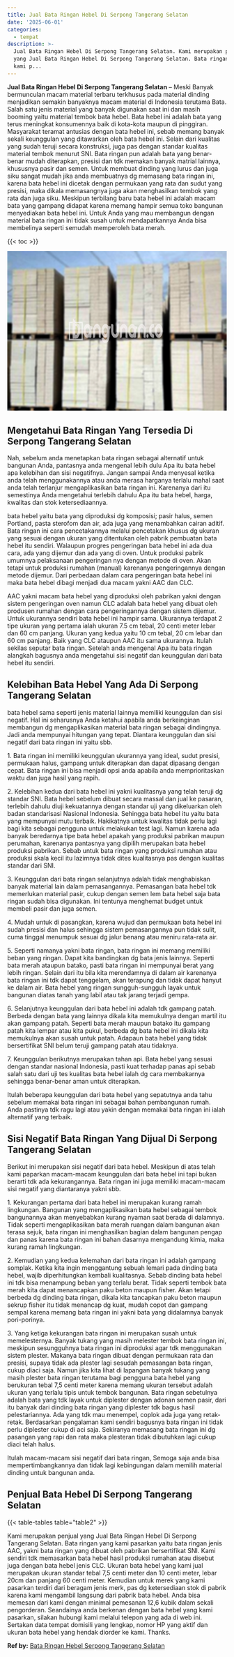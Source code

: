 ```yaml
---
title: Jual Bata Ringan Hebel Di Serpong Tangerang Selatan
date: '2025-06-01'
categories:
  - tempat
description: >-
  Jual Bata Ringan Hebel Di Serpong Tangerang Selatan. Kami merupakan penjual
  yang Jual Bata Ringan Hebel Di Serpong Tangerang Selatan. Bata ringan yang
  kami p...
---
```


**Jual Bata Ringan Hebel Di Serpong Tangerang Selatan** – Meski Banyak bermunculan macam material terbaru terkhusus pada material dinding menjadikan semakin banyaknya macam material di Indonesia terutama Bata. Salah satu jenis material yang banyak digunakan saat ini dan masih booming yaitu material tembok bata hebel. Bata hebel ini adalah bata yang terus meningkat konsumennya baik di kota-kota maupun di pinggiran. Masyarakat teramat antusias dengan bata hebel ini, sebab memang banyak sekali keunggulan yang ditawarkan oleh bata hebel ini. Selain dari kualitas yang sudah teruji secara konstruksi, juga pas dengan standar kualitas material tembok menurut SNI. Bata ringan pun adalah bata yang benar-benar mudah diterapkan, presisi dan tdk memakan banyak matrial lainnya, khususnya pasir dan semen. Untuk membuat dinding yang lurus dan juga siku sangat mudah jika anda membuatnya dg memasang bata ringan ini, karena bata hebel ini dicetak dengan permukaan yang rata dan sudut yang presisi, maka dikala memasangnya juga akan menghasilkan tembok yang rata dan juga siku. Meskipun terbilang baru bata hebel ini adalah macam bata yang gampang didapat karena memang hampir semua toko bangunan menyediakan bata hebel ini. Untuk Anda yang mau membangun dengan material bata ringan ini tidak susah untuk mendapatkannya Anda bisa membelinya seperti semudah memperoleh bata merah.

{{< toc >}}

![Jual Bata Ringan Hebel Di Serpong Tangerang Selatan](/images/jual-hebel-murah-05.png)

## Mengetahui Bata Ringan Yang Tersedia Di Serpong Tangerang Selatan

Nah, sebelum anda menetapkan bata ringan sebagai alternatif untuk bangunan Anda, pantasnya anda mengenal lebih dulu Apa itu bata hebel apa kelebihan dan sisi negatifnya. Jangan sampai Anda menyesal ketika anda telah menggunakannya atau anda merasa harganya terlalu mahal saat anda telah terlanjur mengaplikasikan bata ringan ini. Karenanya dari itu semestinya Anda mengetahui terlebih dahulu Apa itu bata hebel, harga, kwalitas dan stok ketersediaannya.

bata hebel yaitu bata yang diproduksi dg komposisi; pasir halus, semen Portland, pasta sterofom dan air, ada juga yang menambahkan cairan aditif. Bata ringan ini cara pencetakannya melalui pencetakan khusus dg ukuran yang sesuai dengan ukuran yang ditentukan oleh pabrik pembuatan bata hebel itu sendiri. Walaupun progres pengeringan bata hebel ini ada dua cara, ada yang dijemur dan ada yang di oven. Untuk produksi pabrik umumnya pelaksanaan pengeringan nya dengan metode di oven. Akan tetapi untuk produksi rumahan (manual) karenanya pengeringannya dengan metode dijemur. Dari perbedaan dalam cara pengeringan bata hebel ini maka bata hebel dibagi menjadi dua macam yakni AAC dan CLC.

AAC yakni macam bata hebel yang diproduksi oleh pabrikan yakni dengan sistem pengeringan oven namun CLC adalah bata hebel yang dibuat oleh produsen rumahan dengan cara pengeringannya dengan sistem dijemur. Untuk ukurannya sendiri bata hebel ini hampir sama. Ukurannya terdapat 2 tipe ukuran yang pertama ialah ukuran 7.5 cm tebal, 20 centi meter lebar dan 60 cm panjang. Ukuran yang kedua yaitu 10 cm tebal, 20 cm lebar dan 60 cm panjang. Baik yang CLC ataupun AAC itu sama ukurannya. Itulah sekilas seputar bata ringan. Setelah anda mengenal Apa itu bata ringan alangkah bagusnya anda mengetahui sisi negatif dan keunggulan dari bata hebel itu sendiri.

## Kelebihan Bata Hebel Yang Ada Di Serpong Tangerang Selatan

bata hebel sama seperti jenis material lainnya memiliki keunggulan dan sisi negatif. Hal ini seharusnya Anda ketahui apabila anda berkeinginan membangun dg mengaplikasikan material bata ringan sebagai dindingnya. Jadi anda mempunyai hitungan yang tepat. Diantara keunggulan dan sisi negatif dari bata ringan ini yaitu sbb.

1\. Bata ringan ini memiliki keunggulan ukurannya yang ideal, sudut presisi, permukaan halus, gampang untuk diterapkan dan dapat dipasang dengan cepat. Bata ringan ini bisa menjadi opsi anda apabila anda memprioritaskan waktu dan juga hasil yang rapih.

2\. Kelebihan kedua dari bata hebel ini yakni kualitasnya yang telah teruji dg standar SNI. Bata hebel sebelum dibuat secara massal dan jual ke pasaran, terlebih dahulu diuji kekuatannya dengan standar uji yang dikeluarkan oleh badan standarisasi Nasional Indonesia. Sehingga bata hebel itu yaitu bata yang mempunyai mutu terbaik. Hakikatnya untuk kwalitas tidak perlu lagi bagi kita sebagai pengguna untuk melakukan test lagi. Namun karena ada banyak beredarnya tipe bata hebel apakah yang produksi pabrikan maupun perumahan, karenanya pantasnya yang dipilih merupakan bata hebel produksi pabrikan. Sebab untuk bata ringan yang produksi rumahan atau produksi skala kecil itu lazimnya tidak dites kualitasnya pas dengan kualitas standar dari SNI.

3\. Keunggulan dari bata ringan selanjutnya adalah tidak menghabiskan banyak material lain dalam pemasangannya. Pemasangan bata hebel tdk memerlukan material pasir, cukup dengan semen lem bata hebel saja bata ringan sudah bisa digunakan. Ini tentunya menghemat budget untuk membeli pasir dan juga semen.

4\. Mudah untuk di pasangkan, karena wujud dan permukaan bata hebel ini sudah presisi dan halus sehingga sistem pemasangannya pun tidak sulit, cuma tinggal menumpuk sesuai dg jalur benang atau meniru rata-rata air.

5\. Seperti namanya yakni bata ringan, bata ringan ini memang memiliki beban yang ringan. Dapat kita bandingkan dg bata jenis lainnya. Seperti bata merah ataupun batako, pasti bata ringan ini mempunyai berat yang lebih ringan. Selain dari itu bila kita merendamnya di dalam air karenanya bata ringan ini tdk dapat tenggelam, akan terapung dan tidak dapat hanyut ke dalam air. Bata hebel yang ringan sungguh-sungguh layak untuk bangunan diatas tanah yang labil atau tak jarang terjadi gempa.

6\. Selanjutnya keunggulan dari bata hebel ini adalah tdk gampang patah. Berbeda dengan bata yang lainnya dikala kita memukulnya dengan martil itu akan gampang patah. Seperti bata merah maupun batako itu gampang patah kita lempar atau kita pukul, berbeda dg bata hebel ini dikala kita memukulnya akan susah untuk patah. Adapaun bata hebel yang tidak bersertifikat SNI belum teruji gampang patah atau tidaknya.

7\. Keunggulan berikutnya merupakan tahan api. Bata hebel yang sesuai dengan standar nasional Indonesia, pasti kuat terhadap panas api sebab salah satu dari uji tes kualitas bata hebel ialah dg cara membakarnya sehingga benar-benar aman untuk diterapkan.

Itulah beberapa keunggulan dari bata hebel yang sepatutnya anda tahu sebelum memakai bata ringan ini sebagai bahan pembangunan rumah. Anda pastinya tdk ragu lagi atau yakin dengan memakai bata ringan ini ialah alternatif yang terbaik.

## Sisi Negatif Bata Ringan Yang Dijual Di Serpong Tangerang Selatan

Berikut ini merupakan sisi negatif dari bata hebel. Meskipun di atas telah kami paparkan macam-macam keunggulan dari bata hebel ini tapi bukan berarti tdk ada kekurangannya. Bata ringan ini juga memiliki macam-macam sisi negatif yang diantaranya yakni sbb.

1\. Kekurangan pertama dari bata hebel ini merupakan kurang ramah lingkungan. Bangunan yang mengaplikasikan bata hebel sebagai tembok bangunannya akan menyebabkan kurang nyaman saat berada di dalamnya. Tidak seperti mengaplikasikan bata merah ruangan dalam bangunan akan terasa sejuk, bata ringan ini menghasilkan bagian dalam bangunan pengap dan panas karena bata ringan ini bahan dasarnya mengandung kimia, maka kurang ramah lingkungan.

2\. Kemudian yang kedua kelemahan dari bata ringan ini adalah gampang somplak. Ketika kita ingin menggantung sebuah lemari pada dinding bata hebel, wajib diperhitungkan kembali kualitasnya. Sebab dinding bata hebel ini tdk bisa menampung beban yang terlalu berat. Tidak seperti tembok bata merah kita dapat menancapkan paku beton maupun fisher. Akan tetapi berbeda dg dinding bata ringan, dikala kita tancapkan paku beton maupun sekrup fisher itu tidak menancap dg kuat, mudah copot dan gampang sempal karena memang bata ringan ini yakni bata yang didalamnya banyak pori-porinya.

3\. Yang ketiga kekurangan bata ringan ini merupakan susah untuk memelesternya. Banyak tukang yang masih melester tembok bata ringan ini, meskipun sesungguhnya bata ringan ini diproduksi agar tdk menggunakan sistem plester. Makanya bata ringan dibuat dengan permukaan rata dan presisi, supaya tidak ada plester lagi sesudah pemasangan bata ringan, cukup diaci saja. Namun jika kita lihat di lapangan banyak tukang yang masih plester bata ringan terutama bagi pengguna bata hebel yang berukuran tebal 7,5 centi meter karena memang ukuran tersebut adalah ukuran yang terlalu tipis untuk tembok bangunan. Bata ringan sebetulnya adalah bata yang tdk layak untuk diplester dengan adonan semen pasir, dari itu banyak dari dinding bata ringan yang diplester tdk bagus hasil pelestariannya. Ada yang tdk mau menempel, coplok ada juga yang retak-retak. Berdasarkan pengalaman kami sendiri bagusnya bata ringan ini tidak perlu diplester cukup di aci saja. Sekiranya memasang bata ringan ini dg pasangan yang rapi dan rata maka plesteran tidak dibutuhkan lagi cukup diaci telah halus.

Itulah macam-macam sisi negatif dari bata ringan, Semoga saja anda bisa mempertimbangkannya dan tidak lagi kebingungan dalam memilih material dinding untuk bangunan anda.

## Penjual Bata Hebel Di Serpong Tangerang Selatan

{{< table-tables table="table2" >}}

Kami merupakan penjual yang Jual Bata Ringan Hebel Di Serpong Tangerang Selatan. Bata ringan yang kami pasarkan yaitu bata ringan jenis AAC, yakni bata ringan yang dibuat oleh pabrikan bersertifikat SNI. Kami sendiri tdk memasarkan bata hebel hasil produksi rumahan atau disebut juga dengan bata hebel jenis CLC. Ukuran bata hebel yang kami jual merupakan ukuran standar tebal 7,5 centi meter dan 10 centi meter, lebar 20cm dan panjang 60 centi meter. Kemudian untuk merek yang kami pasarkan terdiri dari beragam jenis merk, pas dg ketersediaan stok di pabrik karena kami mengambil langsung dari pabrik bata hebel. Anda bisa memesan dari kami dengan minimal pemesanan 12,6 kubik dalam sekali pengorderan. Seandainya anda berkenan dengan bata hebel yang kami pasarkan, silakan hubungi kami melalui telepon yang ada di web ini. Sertakan data tempat domisili yang lengkap, nomor HP yang aktif dan ukuran bata hebel yang hendak diorder ke kami. Thanks.

**Ref by:** [Bata Ringan Hebel Serpong Tangerang Selatan](https://id.wikipedia.org/wiki/Bata)
